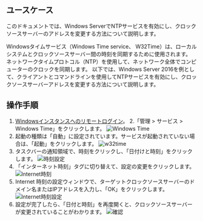 ## ユースケース

このドキュメントでは、Windows ServerでNTPサービスを有効にし、クロックソースサーバーのアドレスを変更する方法について説明します。

Windowsタイムサービス（Windows Time service、 W32Time）は、ローカルシステムとクロックソースサーバー間の時刻を同期するために使用されます。 ネットワークタイムプロトコル（NTP）を使用して、ネットワーク全体でコンピューターのクロックを同期します。  以下では、Windows Server 2016を例として、クライアントとコマンドラインを使用してNTPサービスを有効にし、クロックソースサーバーアドレスを変更する方法について説明します。

## 操作手順

1. [Windowsインスタンスへのリモートログイン](https://intl.cloud.tencent.com/document/product/213/5435)。
2.「管理 > サービス > Windows Time」をクリックします。
![Windows Time](https://main.qcloudimg.com/raw/c5e41df2fc832b0f25f798408163664c.png)
3. 起動の種類は「自動」に設定されています。サービスが起動されていない場合は、「起動」をクリックします。
![w32time](https://main.qcloudimg.com/raw/9201ddaca176a1523d5d12d02b6c8ec5.png)
4. タスクバーの通知領域で、時刻をクリックし、「日付けと時刻」をクリックします。
![時刻設定](https://main.qcloudimg.com/raw/28ba1cf5968466e114e93d222b957f99.png)	
5. 「インターネット時刻」タグに切り替えて、設定の変更をクリックします。
![Internet時刻](https://main.qcloudimg.com/raw/acc52fce975638cef4e39f9f821d66bc.png)
6.  Internet 時刻の設定ウィンドウで、ターゲットクロックソースサーバーのドメイン名またはIPアドレスを入力し、「OK」をクリックします。
![Internet時刻設定](https://main.qcloudimg.com/raw/205ef59f3e8583af965a9381df0a9ef9.png)
7. 設定が完了したら、「日付と時刻」を再度開くと、クロックソースサーバーが変更されていることがわかります。
![確認](https://main.qcloudimg.com/raw/767eee448b33ed38ea7bc2fbdadf780d.png)


